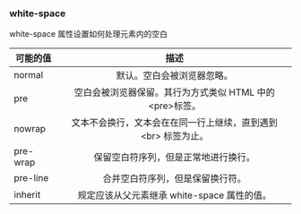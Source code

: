 ### white-space
white-space 属性设置如何处理元素内的空白

可能的值|描述
---|:--:
normal|默认。空白会被浏览器忽略。
pre|空白会被浏览器保留。其行为方式类似 HTML 中的 &lt;pre&gt;标签。
nowrap|文本不会换行，文本会在在同一行上继续，直到遇到 &lt;br&gt; 标签为止。
pre-wrap|保留空白符序列，但是正常地进行换行。
pre-line|合并空白符序列，但是保留换行符。
inherit|规定应该从父元素继承 white-space 属性的值。